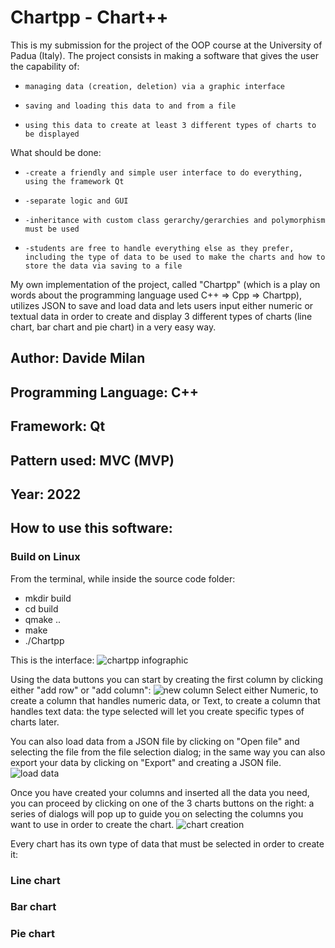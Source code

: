 # Chartpp - Chart++


This is my submission for the project of the OOP course at the University of Padua (Italy).
The project consists in making a software that gives the user the capability of:
*     managing data (creation, deletion) via a graphic interface
*     saving and loading this data to and from a file
*     using this data to create at least 3 different types of charts to be displayed

What should be done:
*     -create a friendly and simple user interface to do everything, using the framework Qt
*     -separate logic and GUI
*     -inheritance with custom class gerarchy/gerarchies and polymorphism must be used
*     -students are free to handle everything else as they prefer, including the type of data to be used to make the charts and how to store the data via saving to a file

My own implementation of the project, called "Chartpp" (which is a play on words about the programming language used C++ => Cpp => Chartpp), utilizes JSON to save and load data
and lets users input either numeric or textual data in order to create and display 3 different types of charts (line chart, bar chart and pie chart) in a very easy way.



Author:  Davide Milan
---------------------------------------------------------------- 
Programming Language: C++
---------------------------------------------------------------- 
Framework: Qt  
---------------------------------------------------------------- 
Pattern used: MVC (MVP)
----------------------------------------------------------------   
Year: 2022
----------------------------------------------------------------  

## How to use this software:
### Build on Linux
From the terminal, while inside the source code folder:
*	mkdir build
*	cd build
*	qmake ..
*	make
*	./Chartpp

This is the interface:
![chartpp infographic](https://user-images.githubusercontent.com/95528465/182260905-8bc5e589-cc9d-4b67-97f5-f647160b7c2c.png)

Using the data buttons you can start by creating the first column by clicking either "add row" or "add column":
![new column](https://user-images.githubusercontent.com/95528465/182431017-218519c7-94a2-48b4-aa2e-8415fb600ce9.png)
Select either Numeric, to create a column that handles numeric data, or Text, to create a column that handles text data: the type selected will let you create specific types of charts later.

You can also load data from a JSON file by clicking on "Open file" and selecting the file from the file selection dialog; in the same way you can also export your data by clicking on "Export" and creating a JSON file.
![load data](https://user-images.githubusercontent.com/95528465/182432807-98cf62cb-26a9-4de1-8ba9-b51c7a7a499f.png)

Once you have created your columns and inserted all the data you need, you can proceed by clicking on one of the 3 charts buttons on the right: a series of dialogs will pop up to guide you on selecting the columns you want to use in order to create the chart.
![chart creation](https://user-images.githubusercontent.com/95528465/182433694-e5893a9e-55af-4bbf-802b-d3fc165efdf7.png)

Every chart has its own type of data that must be selected in order to create it:
### Line chart

### Bar chart

### Pie chart

